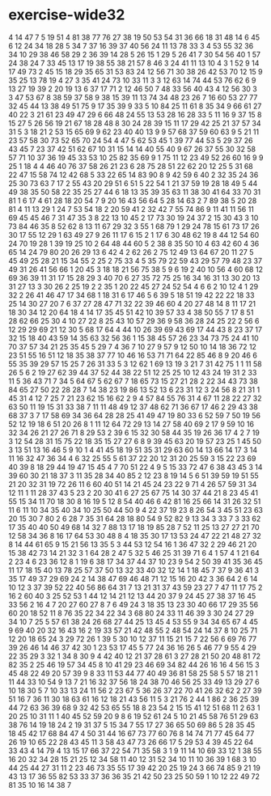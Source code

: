 # exercise-wide32
4
14
47
7
5
19
51
4
81
38
77
76
27
38
19
50
53
54
31
36
66
18
31
48
14
6
45
6
12
24
34
18
28
5
34
7
37
16
39
37
40
56
24
11
13
78
33
3
4
53
55
32
36
34
10
29
38
46
58
29
2
36
39
14
28
5
26
15
1
29
5
26
41
7
30
54
56
40
1
57
24
38
24
7
33
45
13
17
19
38
55
38
21
57
8
46
3
24
41
11
13
10
4
3
1
52
9
14
17
49
73
2
45
15
18
29
35
65
31
53
83
24
12
56
71
30
38
26
42
53
70
12
15
9
35
25
13
78
19
4
27
3
35
41
24
73
10
33
11
3
3
12
63
14
74
44
53
76
62
6
9
13
27
19
39
2
20
19
13
6
37
17
71
2
12
46
50
7
48
33
56
40
43
4
12
56
30
3
3
47
53
67
8
38
59
37
58
9
38
15
39
11
13
74
34
48
23
26
7
16
60
53
27
77
32
45
44
13
38
49
51
75
9
17
35
39
9
33
5
10
84
25
11
61
8
35
34
9
66
61
27
40
22
3
21
61
23
49
47
29
6
66
48
24
55
13
53
28
16
28
33
5
11
16
9
37
15
8
15
27
5
26
56
19
21
67
18
28
48
8
30
24
28
39
15
11
17
29
42
25
21
37
57
34
31
5
3
18
21
2
53
15
65
69
9
62
23
40
40
13
9
9
57
68
37
59
60
63
9
5
21
11
23
57
58
30
73
52
65
70
24
54
4
47
5
62
53
45
1
39
77
44
53
5
29
37
26
43
45
7
23
37
42
51
62
67
10
31
15
14
14
40
55
40
9
67
26
37
55
30
32
58
57
71
10
37
36
19
45
33
53
10
25
82
35
69
9
1
75
11
12
23
49
52
26
60
16
9
9
25
1
18
4
4
46
40
76
37
58
26
21
23
6
28
75
28
51
22
62
20
12
25
5
31
68
22
47
15
58
74
12
42
68
5
33
22
65
14
83
90
8
9
42
59
6
40
2
32
35
24
36
25
30
73
63
7
17
2
55
43
20
29
51
6
51
5
22
54
1
21
37
59
19
28
18
49
5
44
49
38
35
50
58
22
35
25
27
44
6
18
13
35
39
35
63
11
38
30
41
64
33
70
31
81
1
6
17
4
61
28
18
20
54
7
9
20
16
43
56
64
5
28
14
63
2
7
89
38
5
20
28
81
4
11
13
29
1
24
7
53
54
18
2
20
59
41
2
32
42
7
55
74
86
9
11
41
11
56
11
69
45
45
46
7
31
47
35
3
8
22
13
10
45
2
17
73
30
19
24
37
2
15
30
43
3
10
73
84
46
35
8
52
62
8
13
11
67
29
32
3
55
1
68
79
1
29
24
78
15
61
73
17
26
30
17
55
12
29
1
63
49
27
9
26
11
17
6
15
2
1
17
6
30
48
62
19
8
44
12
54
60
24
70
19
28
1
39
19
25
10
2
64
48
44
60
5
2
38
8
35
50
10
4
63
42
60
4
36
65
14
24
79
80
20
26
29
13
6
42
4
2
62
26
2
75
12
49
13
64
67
20
11
27
5
45
49
25
28
21
15
34
55
2
25
2
75
33
4
5
35
79
22
59
43
29
57
79
48
23
37
49
31
26
41
56
66
1
20
45
3
18
18
21
56
75
38
5
9
6
19
2
40
10
56
4
60
68
12
69
36
39
11
31
17
15
28
29
3
40
70
6
27
35
72
75
25
16
34
16
31
13
30
20
13
31
27
13
3
30
26
2
25
19
2
2
35
1
20
22
45
27
24
52
54
4
6
6
2
10
12
4
1
29
32
2
26
41
46
47
17
34
68
1
18
31
6
17
46
5
6
39
5
18
51
19
42
22
22
18
33
25
14
30
27
20
7
6
37
27
28
47
71
32
22
39
46
60
4
20
27
48
14
8
11
17
21
18
30
34
12
20
64
18
4
14
17
35
45
51
42
10
39
57
33
4
38
50
55
7
17
8
51
28
62
66
25
30
4
10
27
22
8
25
43
10
57
29
36
9
58
36
28
24
25
22
2
56
6
12
29
29
69
21
12
30
5
68
17
64
4
44
10
26
39
69
43
69
17
44
43
8
23
37
17
32
15
18
40
43
59
14
35
63
32
56
36
1
15
38
45
57
26
23
34
73
75
24
41
10
70
37
57
34
21
25
35
45
5
29
7
4
36
7
10
27
9
57
9
12
50
10
14
18
36
72
12
23
51
55
16
51
12
18
35
38
37
77
10
46
16
53
71
71
64
22
85
46
8
9
20
46
6
55
35
39
29
57
15
25
7
26
31
33
5
3
12
62
1
69
13
19
3
21
7
31
42
75
1
1
11
58
26
5
6
2
19
27
62
39
44
37
52
44
38
22
51
12
25
25
10
12
43
24
19
31
2
33
11
5
36
43
71
7
34
5
64
67
5
62
67
7
18
65
73
15
27
21
28
2
22
34
43
73
38
84
65
27
50
22
28
28
7
14
38
23
19
86
13
52
13
6
23
31
12
3
24
56
8
21
31
1
45
31
4
12
7
25
7
21
23
62
15
16
62
2
9
4
57
84
55
76
31
4
67
11
28
22
27
32
63
50
11
19
15
31
33
38
7
11
11
48
49
12
37
48
62
71
36
67
17
46
2
29
43
38
68
37
3
7
17
58
69
34
36
64
28
28
25
41
49
47
19
80
33
6
52
59
7
50
19
56
52
12
19
18
6
51
20
26
8
1
11
12
64
72
29
13
14
27
58
40
69
2
17
9
59
10
16
32
34
26
21
27
26
71
8
29
53
2
39
6
15
32
30
58
44
35
19
26
36
17
4
2
7
19
3
12
54
28
31
15
75
22
18
35
15
27
27
6
8
9
39
45
63
20
19
57
23
25
1
45
50
3
13
51
13
16
46
5
9
10
1
4
41
45
18
19
51
35
31
29
63
60
14
13
66
14
17
3
14
11
16
32
47
36
34
4
6
32
25
55
5
61
37
22
20
12
31
20
25
59
3
15
22
23
69
40
39
8
18
29
44
19
47
15
45
4
7
70
51
22
4
9
5
15
33
72
47
6
38
43
45
3
14
39
60
30
21
18
37
3
11
35
28
34
40
85
2
12
23
8
19
14
5
6
51
39
59
19
51
55
21
20
32
31
19
72
26
11
6
60
40
51
14
21
45
24
23
22
9
71
4
26
57
59
31
34
12
11
1
11
28
37
43
5
23
2
20
30
41
6
27
25
67
75
14
30
37
44
21
8
23
45
41
55
15
34
11
70
18
30
8
16
19
5
12
8
54
40
46
6
42
81
16
25
66
14
31
26
32
51
11
6
11
10
34
35
40
34
10
25
50
44
50
9
4
22
37
19
23
8
26
54
3
45
51
23
63
20
15
30
7
80
2
6
28
7
35
31
64
28
18
80
54
9
52
82
9
13
34
3
33
7
3
33
62
17
35
40
40
50
49
68
14
32
7
88
13
17
18
19
85
28
7
52
11
25
13
27
27
21
70
12
58
34
36
8
16
17
64
53
30
48
8
4
18
35
30
17
13
53
24
47
22
21
48
27
32
8
14
44
61
65
9
15
21
56
13
35
5
3
44
53
12
54
16
1
36
47
32
2
29
46
21
20
15
38
42
73
14
21
32
3
1
64
28
2
47
5
32
5
46
25
31
39
71
6
4
1
57
4
1
21
64
2
23
4
6
23
36
12
8
1
19
6
38
17
34
37
44
37
10
23
9
54
2
50
39
41
35
36
45
11
17
18
15
40
13
78
25
57
37
50
13
32
33
40
32
12
14
1
18
45
7
37
9
36
41
3
35
17
49
37
29
69
24
2
14
38
47
69
46
48
71
12
15
16
20
42
3
36
64
2
6
14
10
12
3
37
39
52
22
40
56
86
64
31
7
13
21
31
37
43
59
23
27
7
47
11
17
75
2
16
2
60
40
3
25
52
53
1
44
12
14
21
12
13
44
20
37
9
24
45
27
38
37
16
45
33
56
2
16
4
7
20
27
60
27
8
7
6
49
24
3
18
35
13
23
30
40
66
17
29
35
56
60
20
18
52
11
8
76
35
22
34
22
34
3
68
80
24
33
11
46
39
3
30
24
27
29
34
10
7
25
5
57
61
38
24
26
68
27
44
25
13
45
4
53
55
9
34
34
65
67
4
45
9
69
40
20
32
16
43
16
2
19
33
57
21
42
48
55
2
48
54
24
14
37
8
10
25
71
12
20
18
65
24
3
29
72
26
1
39
5
30
10
12
37
11
15
21
15
7
22
56
6
69
76
77
39
26
46
14
46
37
42
30
1
23
53
17
45
5
77
24
36
16
26
5
46
77
9
55
4
29
22
35
29
3
32
1
34
8
30
9
4
42
40
12
21
37
28
61
3
27
28
21
50
20
48
81
72
82
35
2
25
46
19
57
34
45
8
10
41
29
23
46
69
34
82
44
26
16
16
4
56
15
3
45
48
22
49
20
57
39
9
8
33
11
53
44
77
40
49
36
81
58
25
58
5
57
18
21
1
11
44
33
10
54
9
13
7
21
16
32
37
56
18
24
38
70
46
56
25
33
49
13
29
27
6
10
18
30
5
7
10
33
13
24
11
56
2
23
67
5
36
26
37
22
70
41
26
32
62
2
27
39
51
16
7
36
11
30
18
63
61
16
12
18
21
43
56
11
5
3
21
76
2
44
1
86
2
36
25
39
44
72
63
36
39
68
9
32
42
53
65
55
18
8
23
54
2
15
15
41
12
51
68
11
2
63
1
20
25
10
31
11
1
40
45
52
59
20
9
8
6
19
52
61
24
5
10
21
45
58
76
51
29
63
38
76
14
19
18
24
2
19
31
37
5
15
34
7
55
17
27
36
65
50
69
86
5
28
35
45
18
45
42
17
68
84
47
4
50
31
44
16
67
73
77
60
76
8
14
74
71
77
45
64
77
26
19
10
65
22
28
43
45
11
3
58
43
47
73
26
66
17
5
29
53
4
39
45
22
64
33
43
4
14
79
4
13
15
17
66
37
22
54
71
35
58
3
1
9
11
14
10
69
33
12
1
38
55
16
20
32
34
28
15
21
25
12
34
58
11
40
12
31
52
34
10
11
10
36
39
1
68
3
10
44
25
44
27
31
11
2
23
46
73
35
55
17
39
42
20
25
19
24
3
66
74
85
9
21
19
43
13
17
36
55
82
53
33
37
36
36
35
21
42
50
23
25
50
59
1
10
12
22
49
72
81
35
10
16
14
38
7
